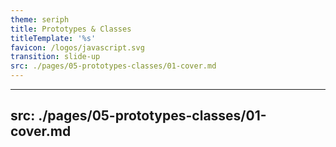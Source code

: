 ```yaml
---
theme: seriph
title: Prototypes & Classes
titleTemplate: '%s'
favicon: /logos/javascript.svg
transition: slide-up
src: ./pages/05-prototypes-classes/01-cover.md
---
```


---
src: ./pages/05-prototypes-classes/01-cover.md
---
